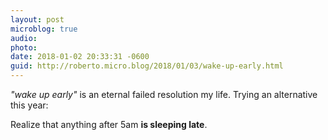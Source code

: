 ```yaml
---
layout: post
microblog: true
audio: 
photo: 
date: 2018-01-02 20:33:31 -0600
guid: http://roberto.micro.blog/2018/01/03/wake-up-early.html
---
```

_"wake up early"_ is an eternal failed resolution my life. Trying an alternative this year:  

Realize that anything after 5am **is sleeping late**. 
